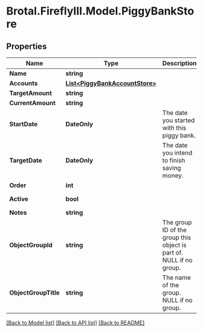 # Brotal.FireflyIII.Model.PiggyBankStore

## Properties

Name | Type | Description | Notes
------------ | ------------- | ------------- | -------------
**Name** | **string** |  | 
**Accounts** | [**List&lt;PiggyBankAccountStore&gt;**](PiggyBankAccountStore.md) |  | [optional] 
**TargetAmount** | **string** |  | 
**CurrentAmount** | **string** |  | [optional] 
**StartDate** | **DateOnly** | The date you started with this piggy bank. | [optional] 
**TargetDate** | **DateOnly** | The date you intend to finish saving money. | [optional] 
**Order** | **int** |  | [optional] 
**Active** | **bool** |  | [optional] [readonly] 
**Notes** | **string** |  | [optional] 
**ObjectGroupId** | **string** | The group ID of the group this object is part of. NULL if no group. | [optional] 
**ObjectGroupTitle** | **string** | The name of the group. NULL if no group. | [optional] 

[[Back to Model list]](../../README.md#documentation-for-models) [[Back to API list]](../../README.md#documentation-for-api-endpoints) [[Back to README]](../../README.md)

